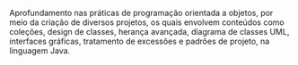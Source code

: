 Aprofundamento nas práticas de programação orientada a objetos, por meio da criação de diversos projetos, os quais envolvem conteúdos como coleções, design de classes, herança avançada, diagrama de classes UML, interfaces gráficas, tratamento de excessões e padrões de projeto, na linguagem Java.
